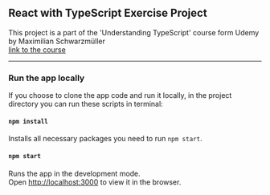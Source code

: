 ## React with TypeScript Exercise Project
This project is a part of the 'Understanding TypeScript' course form Udemy by Maximilian Schwarzmüller<br/>
[link to the course](https://www.udemy.com/course/understanding-typescript/)

_______________________
### Run the app locally

If you choose to clone the app code and run it locally, in the project directory you can run these scripts in terminal:

#### `npm install`

Installs all necessary packages you need to run `npm start`.

#### `npm start`

Runs the app in the development mode.<br />
Open [http://localhost:3000](http://localhost:3000) to view it in the browser.